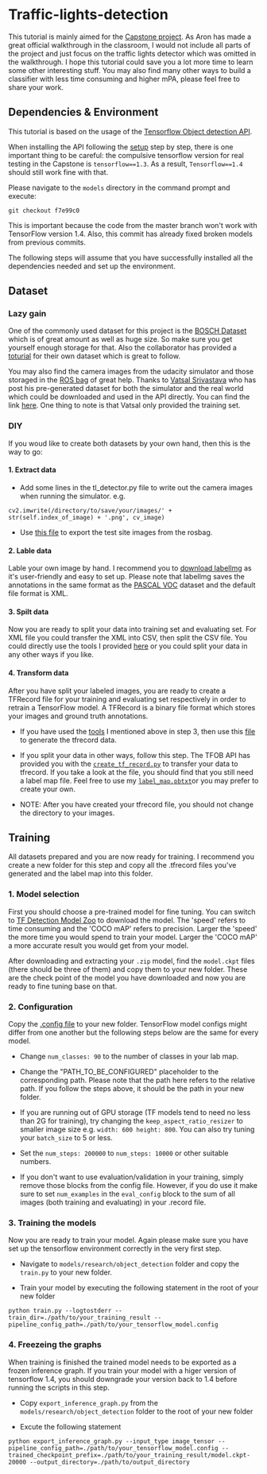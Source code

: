 # Traffic-lights-detection
This tutorial is mainly aimed for the [Capstone project](). As Aron has made a great official walkthrough in the classroom, I would not include all parts of the project and just focus on the traffic lights detector which was omitted in the walkthrough. I hope this tutorial could save you a lot more time to learn some other interesting stuff. You may also find many other ways to build a classifier with less time consuming and higher mPA, please feel free to share your work.

## Dependencies & Environment

This tutorial is based on the usage of the [Tensorflow Object detection API](https://github.com/tensorflow/models/tree/master/research/object_detection).

When installing the API following the [setup](https://github.com/tensorflow/models/blob/master/research/object_detection/g3doc/installation.md) step by step, there is one important thing to be careful: the compulsive tensorflow version for real testing in the Capstone is `tensorflow==1.3`. As a result, `Tensorflow==1.4` should still work fine with that.

Please navigate to the `models` directory in the command prompt and execute:
```
git checkout f7e99c0
```
This is important because the code from the master branch won't work with TensorFlow version 1.4. Also, this commit has already fixed broken models from previous commits.

The following steps will assume that you have successfully installed all the dependencies needed and set up the environment.

## Dataset

### Lazy gain

One of the commonly used dataset for this project is the [BOSCH Dataset](https://hci.iwr.uni-heidelberg.de/node/6132) which is of great amount as well as huge size. So make sure you get yourself enough storage for that. Also the collaborator has provided a  [toturial](https://github.com/bosch-ros-pkg/bstld/tree/master/tf_object_detection) for their own dataset which is great to follow.

You may also find the camera images from the udacity simulator and those storaged in the [ROS bag]() of great help. Thanks to [Vatsal Srivastava](https://github.com/coldKnight/TrafficLight_Detection-TensorFlowAPI#get-the-dataset) who has post his pre-generated dataset for both the simulator and the real world which could be downloaded and used in the API directly. You can find the link [here](https://drive.google.com/file/d/0B-Eiyn-CUQtxdUZWMkFfQzdObUE/view?usp=sharing). One thing to note is that Vatsal only provided the training set.

### DIY
If you woud like to create both datasets by your own hand, then this is the way to go:

#### 1. Extract data
 * Add some lines in the tl_detector.py file to write out the camera images when running the simulator. e.g.
 ```
 cv2.imwrite(/directory/to/save/your/images/' + str(self.index_of_image) + '.png', cv_image)
 ```
 * Use [this file](https://gist.github.com/wngreene/835cda68ddd9c5416defce876a4d7dd9) to export the test site images from the rosbag.

#### 2. Lable data

 Lable your own image by hand. I recommend you to [download labellmg](https://github.com/tzutalin/labelImg) as it's user-friendly and easy to set up. Please note that labellmg saves the annotations in the same format as the [PASCAL VOC](http://host.robots.ox.ac.uk/pascal/VOC/) dataset and the default file format is XML.

#### 3. Spilt data

 Now you are ready to split your data into training set and evaluating set. For XML file you could transfer the XML into CSV, then split the CSV file. You could directly use the tools I provided [here]() or you could split your data in any other ways if you like.

#### 4. Transform data
After you have split your labeled images, you are ready to create a TFRecord file for your training and evaluating set respectively in order to retrain a TensorFlow model. A TFRecord is a binary file format which stores your images and ground truth annotations.

 * If you have used the [tools]() I mentioned above in step 3, then use this [file]() to generate the tfrecord data.

 * If you split your data in other ways, follow this step. The TFOB API has provided you with the [`create_tf_record.py`]() to transfer your data to tfrecord. If you take a look at the file, you should find that you still need a label map file. Feel free to use my [`label_map.pbtxt`]()or you may prefer to create your own.

 * NOTE: After you have created your tfrecord file, you should not change the directory to your images.

## Training

All datasets prepared and you are now ready for training. I recommend you create a new folder for this step and copy all the .tfrecord files you've generated and the label map into this folder.

### 1. Model selection
First you should choose a pre-trained model for fine tuning. You can switch to [TF Detection Model Zoo]() to download the model. The 'speed' refers to time consuming and the 'COCO mAP' refers to precision. Larger the 'speed' the more time you would spend to train your model. Larger the 'COCO mAP' a more accurate result you would get from your model.

After downloading and extracting your `.zip` model, find the `model.ckpt` files (there should be three of them) and copy them to your new folder. These are the check point of the model you have downloaded and now you are ready to fine tuning base on that.

### 2. Configuration
Copy the [.config file](https://github.com/tensorflow/models/tree/master/research/object_detection/samples/configs) to your new folder. TensorFlow model configs might differ from one another but the following steps below are the same for every model.

* Change `num_classes: 90` to the number of classes in your lab map.

* Change the "PATH_TO_BE_CONFIGURED" placeholder to the corresponding path. Please note that the path here refers to the relative path. If you follow the steps above, it should be the path in your new folder.

* If you are running out of GPU storage (TF models tend to need no less than 2G for training), try changing the `keep_aspect_ratio_resizer` to smaller image size e.g. `width: 600 height: 800`. You can also try tuning your `batch_size` to 5 or less.

* Set the `num_steps: 200000` to `num_steps: 10000` or other suitable numbers.

* If you don't want to use evaluation/validation in your training, simply remove those blocks from the config file. However, if you do use it make sure to set `num_examples` in the `eval_config` block to the sum of all images (both training and evaluating) in your .record file.

### 3. Training the models
Now you are ready to train your model. Again please make sure you have set up the tensorflow environment correctly in the very first step.

* Navigate to `models/research/object_detection` folder and copy the `train.py` to your new folder.

* Train your model by executing the following statement in the root of your new folder
```
python train.py --logtostderr --train_dir=./path/to/your_training_result --pipeline_config_path=./path/to/your_tensorflow_model.config
```

### 4. Freezeing the graphs
When training is finished the trained model needs to be exported as a frozen inference graph. If you train your model with a higer version of tensorflow 1.4, you should downgrade your version back to 1.4 before running the scripts in this step.
* Copy `export_inference_graph.py` from the `models/research/object_detection` folder to the root of your new folder

* Excute the following statement
```
python export_inference_graph.py --input_type image_tensor --pipeline_config_path=./path/to/your_tensorflow_model.config --trained_checkpoint_prefix=./path/to/your_training_result/model.ckpt-20000 --output_directory=./path/to/output_directory
```
